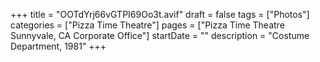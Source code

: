 +++
title = "OOTdYrj66vGTPI69Oo3t.avif"
draft = false
tags = ["Photos"]
categories = ["Pizza Time Theatre"]
pages = ["Pizza Time Theatre Sunnyvale, CA Corporate Office"]
startDate = ""
description = "Costume Department, 1981"
+++
